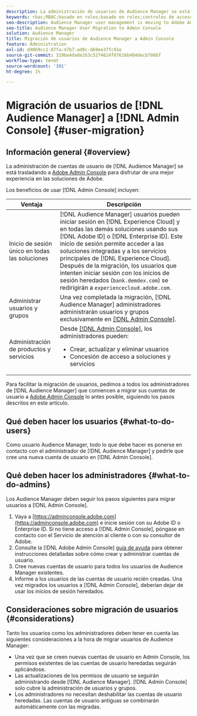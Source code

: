 ```yaml
---
description: La administración de usuarios de Audience Manager se está trasladando a Adobe Admin Console. Este artículo explica lo que necesita hacer para prepararse para la migración de usuarios y qué cambiará una vez que se complete la migración.
keywords: rbac;RBAC;basado en roles;basado en roles;controles de acceso basados en roles
seo-description: Audience Manager user management is moving to Adobe Admin Console. This article explains what you need to do to prepare for user migration, and what will change once the migration is complete.
seo-title: Audience Manager User Migration to Admin Console
solution: Audience Manager
title: Migración de usuarios de Audience Manager a Admin Console
feature: Administration
exl-id: d9069cc1-87fa-47b7-ad0c-d69ee37fc91e
source-git-commit: 319be4dade263c5274624f07616b404decb7066f
workflow-type: tm+mt
source-wordcount: '391'
ht-degree: 1%

---
```


# Migración de usuarios de [!DNL Audience Manager] a [!DNL Admin Console] {#user-migration}

## Información general {#overview}

La administración de cuentas de usuario de [!DNL Audience Manager] se está trasladando a [Adobe Admin Console](https://helpx.adobe.com/es/enterprise/using/admin-console.html) para disfrutar de una mejor experiencia en las soluciones de Adobe.

Los beneficios de usar [!DNL Admin Console] incluyen:

| Ventaja | Descripción |
|---|---|
| Inicio de sesión único en todas las soluciones | [!DNL Audience Manager] usuarios pueden iniciar sesión en [!DNL Experience Cloud] y en todas las demás soluciones usando sus [!DNL Adobe ID] o [!DNL Enterprise ID]. Este inicio de sesión permite acceder a las soluciones integradas y a los servicios principales de [!DNL Experience Cloud]. Después de la migración, los usuarios que intenten iniciar sesión con los inicios de sesión heredados (`bank.demdex.com`) se redirigirán a `experiencecloud.adobe.com`. |
| Administrar usuarios y grupos | Una vez completada la migración, [!DNL Audience Manager] administradores administrarán usuarios y grupos exclusivamente en [[!DNL Admin Console]](https://adminconsole.adobe.com/enterprise/). |
| Administración de productos y servicios | Desde [[!DNL Admin Console]](https://adminconsole.adobe.com/enterprise/), los administradores pueden: <ul><li>Crear, actualizar y eliminar usuarios</li><li>Concesión de acceso a soluciones y servicios</li></ul> |

Para facilitar la migración de usuarios, pedimos a todos los administradores de [!DNL Audience Manager] que comiencen a migrar sus cuentas de usuario a [Adobe Admin Console](https://helpx.adobe.com/es/enterprise/using/admin-console.html) lo antes posible, siguiendo los pasos descritos en este artículo.

## Qué deben hacer los usuarios {#what-to-do-users}

Como usuario Audience Manager, todo lo que debe hacer es ponerse en contacto con el administrador de [!DNL Audience Manager] y pedirle que cree una nueva cuenta de usuario en [!DNL Admin Console].

## Qué deben hacer los administradores {#what-to-do-admins}

Los Audience Manager deben seguir los pasos siguientes para migrar usuarios a [!DNL Admin Console].

1. Vaya a [https://adminconsole.adobe.com](https://adminconsole.adobe.com) e inicie sesión con su Adobe ID o Enterprise ID. Si no tiene acceso a [!DNL Admin Console], póngase en contacto con el Servicio de atención al cliente o con su consultor de Adobe.
2. Consulte la [!DNL Adobe Admin Console] [guía de ayuda](https://helpx.adobe.com/es/enterprise/admin-guide.html/enterprise/using/users.ug.html) para obtener instrucciones detalladas sobre cómo crear y administrar cuentas de usuario.
3. Cree nuevas cuentas de usuario para todos los usuarios de Audience Manager existentes.
4. Informe a los usuarios de las cuentas de usuario recién creadas. Una vez migrados los usuarios a [!DNL Admin Console], deberían dejar de usar los inicios de sesión heredados.

## Consideraciones sobre migración de usuarios {#considerations}

Tanto los usuarios como los administradores deben tener en cuenta las siguientes consideraciones a la hora de migrar usuarios de Audience Manager:

* Una vez que se creen nuevas cuentas de usuario en Admin Console, los permisos existentes de las cuentas de usuario heredadas seguirán aplicándose.
* Las actualizaciones de los permisos de usuario se seguirán administrando desde [!DNL Audience Manager]. [!DNL Admin Console] solo cubre la administración de usuarios y grupos.
* Los administradores no necesitan deshabilitar las cuentas de usuario heredadas. Las cuentas de usuario antiguas se combinarán automáticamente con las migradas.
